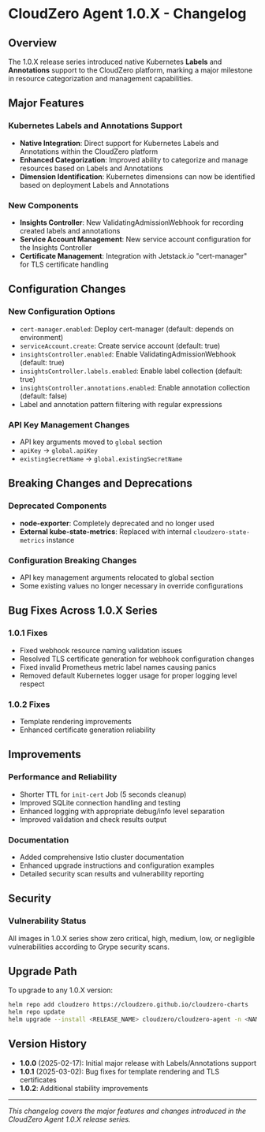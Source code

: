 # CloudZero Agent 1.0.X - Changelog

## Overview

The 1.0.X release series introduced native Kubernetes **Labels** and **Annotations** support to the CloudZero platform, marking a major milestone in resource categorization and management capabilities.

## Major Features

### Kubernetes Labels and Annotations Support

- **Native Integration**: Direct support for Kubernetes Labels and Annotations within the CloudZero platform
- **Enhanced Categorization**: Improved ability to categorize and manage resources based on Labels and Annotations
- **Dimension Identification**: Kubernetes dimensions can now be identified based on deployment Labels and Annotations

### New Components

- **Insights Controller**: New ValidatingAdmissionWebhook for recording created labels and annotations
- **Service Account Management**: New service account configuration for the Insights Controller
- **Certificate Management**: Integration with Jetstack.io "cert-manager" for TLS certificate handling

## Configuration Changes

### New Configuration Options

- `cert-manager.enabled`: Deploy cert-manager (default: depends on environment)
- `serviceAccount.create`: Create service account (default: true)
- `insightsController.enabled`: Enable ValidatingAdmissionWebhook (default: true)
- `insightsController.labels.enabled`: Enable label collection (default: true)
- `insightsController.annotations.enabled`: Enable annotation collection (default: false)
- Label and annotation pattern filtering with regular expressions

### API Key Management Changes

- API key arguments moved to `global` section
- `apiKey` → `global.apiKey`
- `existingSecretName` → `global.existingSecretName`

## Breaking Changes and Deprecations

### Deprecated Components

- **node-exporter**: Completely deprecated and no longer used
- **External kube-state-metrics**: Replaced with internal `cloudzero-state-metrics` instance

### Configuration Breaking Changes

- API key management arguments relocated to global section
- Some existing values no longer necessary in override configurations

## Bug Fixes Across 1.0.X Series

### 1.0.1 Fixes

- Fixed webhook resource naming validation issues
- Resolved TLS certificate generation for webhook configuration changes
- Fixed invalid Prometheus metric label names causing panics
- Removed default Kubernetes logger usage for proper logging level respect

### 1.0.2 Fixes

- Template rendering improvements
- Enhanced certificate generation reliability

## Improvements

### Performance and Reliability

- Shorter TTL for `init-cert` Job (5 seconds cleanup)
- Improved SQLite connection handling and testing
- Enhanced logging with appropriate debug/info level separation
- Improved validation and check results output

### Documentation

- Added comprehensive Istio cluster documentation
- Enhanced upgrade instructions and configuration examples
- Detailed security scan results and vulnerability reporting

## Security

### Vulnerability Status

All images in 1.0.X series show zero critical, high, medium, low, or negligible vulnerabilities according to Grype security scans.

## Upgrade Path

To upgrade to any 1.0.X version:

```bash
helm repo add cloudzero https://cloudzero.github.io/cloudzero-charts
helm repo update
helm upgrade --install <RELEASE_NAME> cloudzero/cloudzero-agent -n <NAMESPACE> --create-namespace -f configuration.yaml --version 1.0.X
```

## Version History

- **1.0.0** (2025-02-17): Initial major release with Labels/Annotations support
- **1.0.1** (2025-03-02): Bug fixes for template rendering and TLS certificates
- **1.0.2**: Additional stability improvements

---

_This changelog covers the major features and changes introduced in the CloudZero Agent 1.0.X release series._
